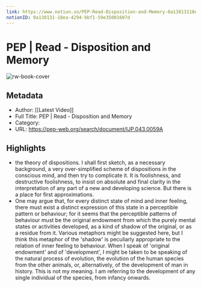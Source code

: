 ```yaml
---
link: https://www.notion.so/PEP-Read-Disposition-and-Memory-0a13813118ea4294bbf159e35001607d
notionID: 0a138131-18ea-4294-bbf1-59e35001607d
---
```

# PEP | Read - Disposition and Memory

![rw-book-cover](https://readwise-assets.s3.amazonaws.com/static/images/article1.be68295a7e40.png)

## Metadata
- Author: [[Latest Video]]
- Full Title: PEP | Read - Disposition and Memory
- Category: 
- URL: https://pep-web.org/search/document/IJP.043.0059A

## Highlights
- the theory of dispositions. I shall first sketch, as a necessary background, a very over-simplified scheme of dispositions in the conscious mind, and then try to complicate it. It is foolishness, and destructive foolishness, to insist on absolute and final clarity in the interpretation of any part of a new and developing science. But there is a place for first approximations.
- One may argue that, for every distinct state of mind and inner feeling, there must exist a distinct expression of this state in a perceptible pattern or behaviour; for it seems that the perceptible patterns of behaviour must be the original endowment from which the purely mental states or activities developed, as a kind of shadow of the original, or as a residue from it. Various metaphors might be suggested here, but I think this metaphor of the 'shadow' is peculiarly appropriate to the relation of inner feeling to behaviour. When I speak of 'original endowment' and of 'development', I might be taken to be speaking of the natural process of evolution, the evolution of the human species from the other animals, or, alternatively, of the development of man in history. This is not my meaning. I am referring to the development of any single individual of the species, from infancy onwards.
